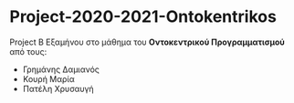 # Project-2020-2021-Ontokentrikos

Project B Eξαμήνου στο μάθημα του **Oντοκεντρικού Προγραμματισμού** από τους:  
* Γρημάνης Δαμιανός
* Κουρή Μαρία
* Πατέλη Χρυσαυγή  
